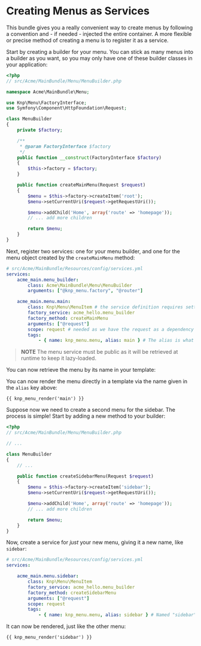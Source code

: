 Creating Menus as Services
==========================

This bundle gives you a really convenient way to create menus by following
a convention and - if needed - injected the entire container. A more flexible
or precise method of creating a menu is to register it as a service.

Start by creating a builder for your menu. You can stick as many menus into
a builder as you want, so you may only have one of these builder classes
in your application:

```php
<?php
// src/Acme/MainBundle/Menu/MenuBuilder.php

namespace Acme\MainBundle\Menu;

use Knp\Menu\FactoryInterface;
use Symfony\Component\HttpFoundation\Request;

class MenuBuilder
{
    private $factory;

    /**
     * @param FactoryInterface $factory
     */
    public function __construct(FactoryInterface $factory)
    {
        $this->factory = $factory;
    }

    public function createMainMenu(Request $request)
    {
        $menu = $this->factory->createItem('root');
        $menu->setCurrentUri($request->getRequestUri());

        $menu->addChild('Home', array('route' => 'homepage'));
        // ... add more children

        return $menu;
    }
}
```

Next, register two services: one for your menu builder, and one for the menu
object created by the `createMainMenu` method:

```yaml
# src/Acme/MainBundle/Resources/config/services.yml
services:
    acme_main.menu_builder:
        class: Acme\MainBundle\Menu\MenuBuilder
        arguments: ["@knp_menu.factory", "@router"]

    acme_main.menu.main:
        class: Knp\Menu\MenuItem # the service definition requires setting the class
        factory_service: acme_hello.menu_builder
        factory_method: createMainMenu
        arguments: ["@request"]
        scope: request # needed as we have the request as a dependency here
        tags:
            - { name: knp_menu.menu, alias: main } # The alias is what is used to retrieve the menu
```

>**NOTE**
>The menu service must be public as it will be retrieved at runtime to keep
>it lazy-loaded.

You can now retrieve the menu by its name in your template:

You can now render the menu directly in a template via the name given in the
`alias` key above:

```jinja
{{ knp_menu_render('main') }}
```

Suppose now we need to create a second menu for the sidebar. The process
is simple! Start by adding a new method to your builder:

```php
<?php
// src/Acme/MainBundle/Menu/MenuBuilder.php

// ...

class MenuBuilder
{
    // ...

    public function createSidebarMenu(Request $request)
    {
        $menu = $this->factory->createItem('sidebar');
        $menu->setCurrentUri($request->getRequestUri());

        $menu->addChild('Home', array('route' => 'homepage'));
        // ... add more children

        return $menu;
    }
}
```

Now, create a service for *just* your new menu, giving it a new name, like
`sidebar`:

```yaml
# src/Acme/MainBundle/Resources/config/services.yml
services:

    acme_main.menu.sidebar:
        class: Knp\Menu\MenuItem
        factory_service: acme_hello.menu_builder
        factory_method: createSidebarMenu
        arguments: ["@request"]
        scope: request
        tags:
            - { name: knp_menu.menu, alias: sidebar } # Named "sidebar" this time
```

It can now be rendered, just like the other menu:

```jinja
{{ knp_menu_render('sidebar') }}
```